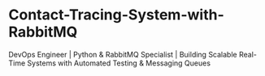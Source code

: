 # Contact-Tracing-System-with-RabbitMQ
DevOps Engineer | Python &amp; RabbitMQ Specialist | Building Scalable Real-Time Systems with Automated Testing &amp; Messaging Queues
